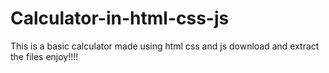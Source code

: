 # Calculator-in-html-css-js
This is a basic calculator made using html css and js
download and extract the files 
enjoy!!!!
